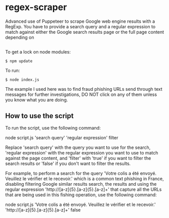 # regex-scraper
Advanced use of Puppeteer to scrape Google web engine results with a RegExp. You have to provide a search query and a regular expression to match against either the Google search results page or the full page content depending on 

##

To get a lock on node modules:

	$ npm update

To run:

	$ node index.js
 
The example I used here was to find fraud phishing URLs send through text messages for further investigations, DO NOT click on any of them unless you know what you are doing.



## How to use the script

To run the script, use the following command:

node script.js 'search query' 'regular expression' filter

Replace 'search query' with the query you want to use for the search, 'regular expression' with the regular expression you want to use to match against the page content, and 'filter' with 'true' if you want to filter the search results or 'false' if you don't want to filter the results.

For example, to perform a search for the query 'Votre colis a été envoyé. Veuillez le vérifier et le recevoir.' which is a common text phishing in France, disabling filtering Google similar results search, the results and using the regular expression 'http://[a-z]{5}.[a-z]{5}.[a-z]+' that capture all the URLs that are being used in this fishing operation, use the following command:

node script.js 'Votre colis a été envoyé. Veuillez le vérifier et le recevoir.' 'http://[a-z]{5}.[a-z]{5}.[a-z]+' false
